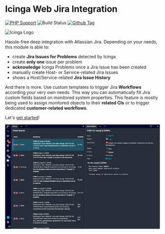 # Icinga Web Jira Integration

[![PHP Support](https://img.shields.io/badge/php-%3E%3D%207.3-777BB4?logo=PHP)](https://php.net/)
![Build Status](https://github.com/icinga/icingaweb2-module-jira/workflows/PHP%20Tests/badge.svg?branch=main)
[![Github Tag](https://img.shields.io/github/tag/Icinga/icingaweb2-module-jira.svg)](https://github.com/Icinga/icingaweb2-module-jira)

![Icinga Logo](https://icinga.com/wp-content/uploads/2014/06/icinga_logo.png)

Hassle-free deep integration with Atlassian Jira. Depending on your needs, this
module is able to:

* create **Jira Issues for Problems** detected by Icinga
* create **only one** issue per problem
* **acknowledge** Icinga Problems once a Jira issue has been created
* manually create Host- or Service-related Jira issues
* shows a Host/Service-related **Jira Issue History**

And there is more. Use custom templates to trigger Jira **Workflows** according
your very own needs. This way you can automatically fill Jira custom fields
based on monitored system properties. This feature is mostly being used to
assign monitored objects to their **related CIs** or to trigger dedicated
**customer-related workflows**.

Let's [get started](doc/01-Introduction.md)!

![Jira integration](doc/screenshot/issue_list_and_details.png)
